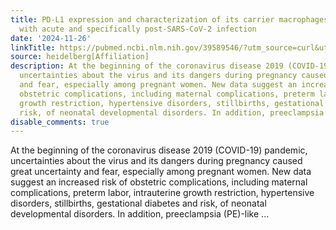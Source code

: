 ```yaml
---
title: PD-L1 expression and characterization of its carrier macrophages in placentas
  with acute and specifically post-SARS-CoV-2 infection
date: '2024-11-26'
linkTitle: https://pubmed.ncbi.nlm.nih.gov/39589546/?utm_source=curl&utm_medium=rss&utm_campaign=pubmed-2&utm_content=1FakS-2QOkCT8HsMOQP1bCRQ4YzyumYOmxmF0moLsQ3dFB1E9V&fc=20220326224207&ff=20241126171718&v=2.18.0.post9+e462414
source: heidelberg[Affiliation]
description: At the beginning of the coronavirus disease 2019 (COVID-19) pandemic,
  uncertainties about the virus and its dangers during pregnancy caused great uncertainty
  and fear, especially among pregnant women. New data suggest an increased risk of
  obstetric complications, including maternal complications, preterm labor, intrauterine
  growth restriction, hypertensive disorders, stillbirths, gestational diabetes and
  risk, of neonatal developmental disorders. In addition, preeclampsia (PE)-like ...
disable_comments: true
---
```

At the beginning of the coronavirus disease 2019 (COVID-19) pandemic, uncertainties about the virus and its dangers during pregnancy caused great uncertainty and fear, especially among pregnant women. New data suggest an increased risk of obstetric complications, including maternal complications, preterm labor, intrauterine growth restriction, hypertensive disorders, stillbirths, gestational diabetes and risk, of neonatal developmental disorders. In addition, preeclampsia (PE)-like ...